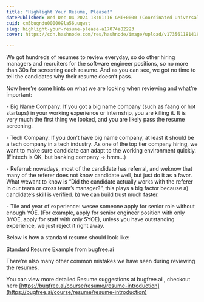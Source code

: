 ```yaml
---
title: "Highlight Your Resume, Please!"
datePublished: Wed Dec 04 2024 18:01:16 GMT+0000 (Coordinated Universal Time)
cuid: cm5bugndu000009la56uugwzt
slug: highlight-your-resume-please-a17074a82223
cover: https://cdn.hashnode.com/res/hashnode/image/upload/v1735611814187/86910812-dfe4-4505-ba38-4896dad92c2d.png

---
```


We got hundreds of resumes to review everyday, so do other hiring managers and recruiters for the software engineer positions, so no more than 30s for screening each resume. And as you can see, we got no time to tell the candidates why their resume doesn’t pass.

Now here’re some hints on what we are looking when reviewing and what’re important:

\- Big Name Company: If you got a big name company (such as faang or hot startups) in your working experience or internship, you are killing it. It is very much the first thing we looked, and you are likely pass the resume screening.

\- Tech Company: If you don’t have big name company, at least it should be a tech company in a tech industry. As one of the top tier company hiring, we want to make sure candidate can adapt to the working environment quickly. (Fintech is OK, but banking company → hmm…)

\- Referral: nowadays, most of the candidate has referral, and weknow that many of the referer does not know candidate well, but just do it as a favor. What wewant to know is “Did the candidate actually works with the referer in our team or cross team’s manager?”, this plays a big factor because a) candidate’s skill is verified. b) we can build trust much faster.

\- Tile and year of experience: wesee someone apply for senior role without enough YOE. (For example, apply for senior engineer position with only 3YOE, apply for staff with only 5YOE), unless you have outstanding experience, we just reject it right away.

Below is how a standard resume should look like:

Standard Resume Example from bugfree.ai

There’re also many other common mistakes we have seen during reviewing the resumes.

You can view more detailed Resume suggestions at bugfree.ai , checkout here [https://bugfree.ai/course/resume/resume-introduction](https://bugfree.ai/course/resume/resume-introduction)